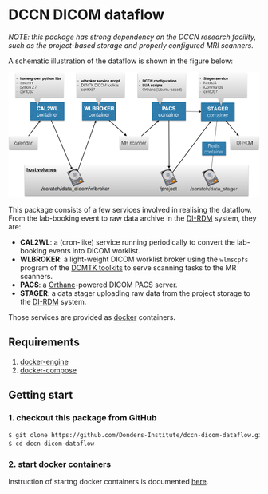 # DCCN DICOM dataflow

_NOTE: this package has strong dependency on the DCCN research facility, such as the project-based storage and properly configured MRI scanners._

A schematic illustration of the dataflow is shown in the figure below:

![](dicom_dataflow_docker_containers.png)

This package consists of a few services involved in realising the dataflow.  From the lab-booking event to raw data archive in the [DI-RDM](http://data.donders.ru.nl) system, they are:

- __CAL2WL__: a (cron-like) service running periodically to convert the lab-booking events into DICOM worklist.
- __WLBROKER__: a light-weight DICOM worklist broker using the `wlmscpfs` program of the [DCMTK toolkits](http://dicom.offis.de) to serve scanning tasks to the MR scanners.
- __PACS__: a [Orthanc](http://www.orthanc-server.com/)-powered DICOM PACS server.
- __STAGER__: a data stager uploading raw data from the project storage to the [DI-RDM](https://data.donders.ru.nl) system.

Those services are provided as [docker](http://docker.com) containers. 

## Requirements 

1. [docker-engine](https://www.docker.com/products/docker-engine)
1. [docker-compose](https://docs.docker.com/compose/)

## Getting start

### 1. checkout this package from GitHub
 
```bash
$ git clone https://github.com/Donders-Institute/dccn-dicom-dataflow.git
$ cd dccn-dicom-dataflow
```

### 2. start docker containers

Instruction of startng docker containers is documented [here](docker/README.md).
